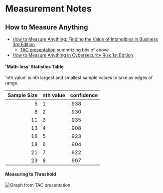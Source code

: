 Measurement Notes
=================

How to Measure Anything
-----------------------

* [How to Measure Anything: Finding the Value of Intangibles in Business
  3rd Edition][htma]
  * [TAC presentation][htma-tac] summrizing bits of above
* [How to Measure Anything in Cybersecurity Risk 1st Edition][htma-cs]

#### 'Math-less' Statistics Table

'nth value' is nth largest and smallest sample values to take as
edges of range.

| Sample Size | nth value | confidence
|------------:|-----------|------------
|           5 | 1         | .938
|           8 | 2         | .930
|          11 | 3         | .935
|          13 | 4         | .908
|          16 | 5         | .923
|          18 | 6         | .904
|          21 | 7         | .922
|          23 | 8         | .907

#### Measuring to Threshold

![Graph from TAC presentation.](measurement-htm-mtt.png)



[htma]: https://smile.amazon.com/dp/B00INUYS2U/
[htma-cs]: https://smile.amazon.com/dp/B01J4XYM16
[htma-tac]: http://www.hubbardresearch.com/wp-content/uploads/2011/08/TAC-How-To-Measure-Anything.pdf
